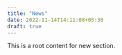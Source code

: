 ```yaml
---
title: "News"
date: 2022-11-14T14:11:08+05:30
draft: true
---
```


This is a root content for new section.